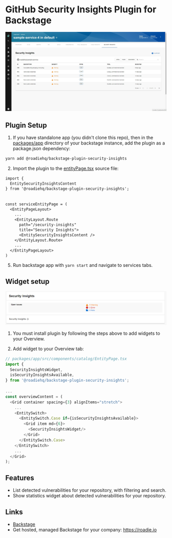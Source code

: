 # GitHub Security Insights Plugin for Backstage

![a list of security alerts](https://raw.githubusercontent.com/RoadieHQ/backstage-plugin-security-insights/main/docs/roadie-backstage-security-plugin.jpg)

## Plugin Setup

1. If you have standalone app (you didn't clone this repo), then in the [packages/app](https://github.com/backstage/backstage/blob/master/packages/app/) directory of your backstage instance, add the plugin as a package.json dependency:

```bash
yarn add @roadiehq/backstage-plugin-security-insights
```

2. Import the plugin to the [entityPage.tsx](https://github.com/backstage/backstage/blob/master/packages/app/src/components/catalog/EntityPage.tsx) source file:

```tsx
import {
  EntitySecurityInsightsContent
} from '@roadiehq/backstage-plugin-security-insights';


const serviceEntityPage = (
  <EntityPageLayout>
    ...
    <EntityLayout.Route
      path="/security-insights"
      title="Security Insights">
      <EntitySecurityInsightsContent />
    </EntityLayout.Route>
    ...
  </EntityPageLayout>
)
```

5. Run backstage app with `yarn start` and navigate to services tabs.

## Widget setup

![a list of security alert](https://raw.githubusercontent.com/RoadieHQ/backstage-plugin-security-insights/main/docs/backstage-plugin-security-widget-1.png)

1. You must install plugin by following the steps above to add widgets to your Overview.

2. Add widget to your Overview tab:

```ts
// packages/app/src/components/catalog/EntityPage.tsx
import {
  SecurityInsightsWidget,
  isSecurityInsightsAvailable,
} from '@roadiehq/backstage-plugin-security-insights';

...
const overviewContent = (
  <Grid container spacing={3} alignItems="stretch">
    ...
    <EntitySwitch>
      <EntitySwitch.Case if={isSecurityInsightsAvailable}>
        <Grid item md={6}>
          <SecurityInsightsWidget/>
        </Grid>
      </EntitySwitch.Case>
    </EntitySwitch>
    ...
  </Grid>
);

```

## Features

- List detected vulnerabilities for your repository, with filtering and search.
- Show statistics widget about detected vulnerabilities for your repository.

## Links

- [Backstage](https://backstage.io)
- Get hosted, managed Backstage for your company: https://roadie.io
